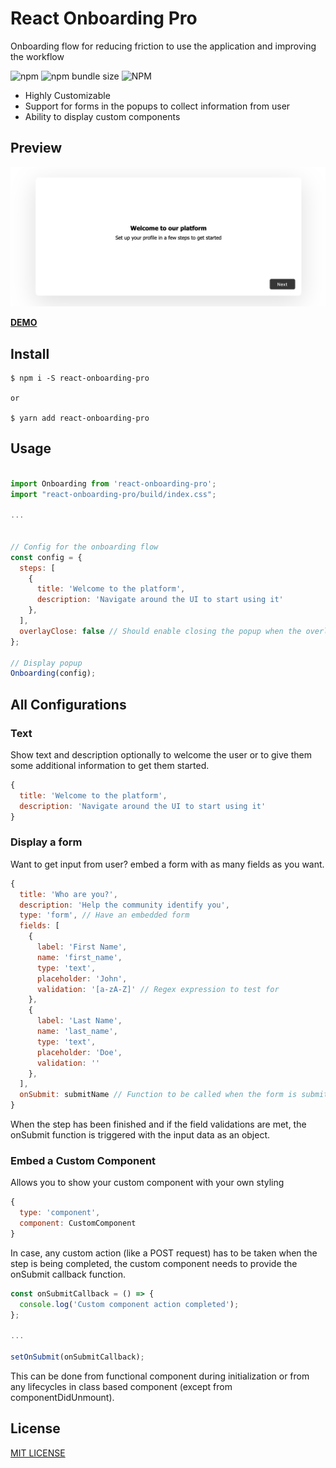 # React Onboarding Pro

Onboarding flow for reducing friction to use the application and improving the workflow

![npm](https://img.shields.io/npm/v/react-onboarding-pro) ![npm bundle size](https://img.shields.io/bundlephobia/minzip/react-onboarding-pro) ![NPM](https://img.shields.io/npm/l/react-onboarding-pro)

- Highly Customizable
- Support for forms in the popups to collect information from user
- Ability to display custom components

## Preview

![Preview of React Onboarding Pro](./preview.png)

**[DEMO](https://codesandbox.io/s/react-onboarding-pro-example-y16pn)**

## Install

```
$ npm i -S react-onboarding-pro

or

$ yarn add react-onboarding-pro
```

## Usage

```js

import Onboarding from 'react-onboarding-pro';
import "react-onboarding-pro/build/index.css";

...


// Config for the onboarding flow
const config = {
  steps: [
    {
      title: 'Welcome to the platform',
      description: 'Navigate around the UI to start using it'
    },
  ],
  overlayClose: false // Should enable closing the popup when the overlay is clicked
};

// Display popup
Onboarding(config);

```

## All Configurations

### Text

Show text and description optionally to welcome the user or to give them some additional information to get them started.

```js
{
  title: 'Welcome to the platform',
  description: 'Navigate around the UI to start using it'
}
```

### Display a form

Want to get input from user? embed a form with as many fields as you want.

```js
{
  title: 'Who are you?',
  description: 'Help the community identify you',
  type: 'form', // Have an embedded form
  fields: [
    {
      label: 'First Name',
      name: 'first_name',
      type: 'text',
      placeholder: 'John',
      validation: '[a-zA-Z]' // Regex expression to test for
    },
    {
      label: 'Last Name',
      name: 'last_name',
      type: 'text',
      placeholder: 'Doe',
      validation: ''
    },
  ],
  onSubmit: submitName // Function to be called when the form is submitted
}
```

When the step has been finished and if the field validations are met, the onSubmit function is triggered with the input data as an object.

### Embed a Custom Component

Allows you to show your custom component with your own styling

```js
{
  type: 'component',
  component: CustomComponent
}
```

In case, any custom action (like a POST request) has to be taken when the step is being completed, the custom component needs to provide the onSubmit callback function.

```js
const onSubmitCallback = () => {
  console.log('Custom component action completed');
};

...

setOnSubmit(onSubmitCallback);
```

This can be done from functional component during initialization or from any lifecycles in class based component (except from componentDidUnmount).


## License

[MIT LICENSE](LICENSE)